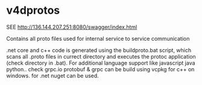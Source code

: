 # v4dprotos

SEE http://136.144.207.251:8080/swagger/index.html

Contains all proto files used for internal service to service communication

.net core and c++ code is generated using the buildproto.bat script, which scans all .proto files in currect directory and executes the protoc application (check directory in .bat). For additional language support like javascript java python.. check grpc.io
protobuf & grpc can be build using vcpkg for c++ on windows. for .net nuget can be used.

